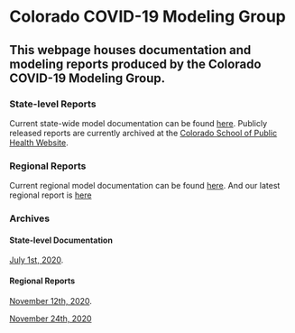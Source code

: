 # Colorado COVID-19 Modeling Group
## This webpage houses documentation and modeling reports produced by the Colorado COVID-19 Modeling Group. 

### State-level Reports
Current state-wide model documentation can be found [here](https://agb85.github.io/covid-19/SEIR%20Documentation.pdf).
Publicly released reports are currently archived at the [Colorado School of Public Health Website](https://coloradosph.cuanschutz.edu/resources/covid-19/modeling-results).


### Regional Reports
Current regional model documentation can be found [here](https://agb85.github.io/covid-19/Regional%20Model%20Documentation.pdf).
And our latest regional report is [here](https://agb85.github.io/covid-19/Regional%20Report.pdf)

### Archives
#### State-level Documentation
[July 1st, 2020](https://agb85.github.io/covid-19/SEIR%20Documentation_20200701.pdf).

#### Regional Reports
[November 12th, 2020](https://agb85.github.io/covid-19/RegionalReport_20201112.pdf).

[November 24th, 2020](https://agb85.github.io/covid-19/RegionalReport_20201124.pdf)
